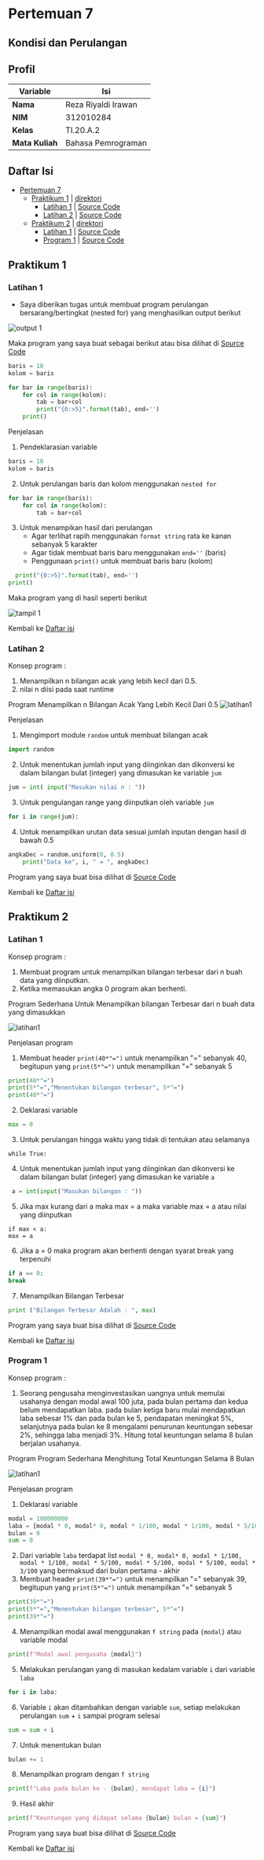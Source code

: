 # Pertemuan 7
## Kondisi dan Perulangan

## Profil
| Variable | Isi |
| -------- | --- |
| **Nama** | Reza Riyaldi Irawan |
| **NIM** | 312010284 |
| **Kelas** | TI.20.A.2 |
| **Mata Kuliah** | Bahasa Pemrograman |

## Daftar Isi
* [Pertemuan 7](https://github.com/RezaRiyaldi/Pertemuan7#pertemuan-7)
    * [Praktikum 1](https://github.com/RezaRiyaldi/Pertemuan7#praktikum-1) | [direktori](https://github.com/RezaRiyaldi/Pertemuan7/tree/master/Praktikum%201)
        - [Latihan 1](https://github.com/RezaRiyaldi/Pertemuan7#latihan-1) | [Source Code](https://github.com/RezaRiyaldi/Pertemuan7/blob/master/Praktikum%201/Latihan1.py)
        - [Latihan 2](https://github.com/RezaRiyaldi/Pertemuan7#latihan-2) | [Source Code](https://github.com/RezaRiyaldi/Pertemuan7/blob/master/Praktikum%201/Latihan2.py)
    * [Praktikum 2](https://github.com/RezaRiyaldi/Pertemuan7#praktikum-2) | [direktori](https://github.com/RezaRiyaldi/Pertemuan7/tree/master/Praktikum%202)
        - [Latihan 1](https://github.com/RezaRiyaldi/Pertemuan7#latihan-1-1) | [Source Code](https://github.com/RezaRiyaldi/Pertemuan7/blob/master/Praktikum%202/latihan1.py)
        - [Program 1](https://github.com/RezaRiyaldi/Pertemuan7#program-1) | [Source Code](https://github.com/RezaRiyaldi/Pertemuan7/blob/master/Praktikum%202/program1.py)

## Praktikum 1
### Latihan 1 
* Saya diberikan tugas untuk membuat program perulangan bersarang/bertingkat (nested for) yang menghasilkan output berikut

![output 1](https://github.com/RezaRiyaldi/Pertemuan7/blob/master/Praktikum%201/gambar/tugas%201.PNG)

Maka program yang saya buat sebagai berikut atau bisa dilihat di [Source Code](https://github.com/RezaRiyaldi/Pertemuan7/blob/master/Praktikum%201/Latihan1.py)

```python
baris = 10
kolom = baris

for bar in range(baris):
    for col in range(kolom):
        tab = bar+col
        print("{0:>5}".format(tab), end='')
    print()
```

Penjelasan

1. Pendeklarasian variable
```python
baris = 10
kolom = baris
```

2. Untuk perulangan baris dan kolom menggunakan `nested for`
```python
for bar in range(baris):
    for col in range(kolom):
        tab = bar+col        
```
3. Untuk menampikan hasil dari perulangan
     * Agar terlihat rapih menggunakan `format string` rata ke kanan sebanyak 5 karakter
     * Agar tidak membuat baris baru menggunakan `end=''` (baris)
     * Penggunaan `print()` untuk membuat baris baru (kolom)
```python
  print("{0:>5}".format(tab), end='')
print()    
```

Maka program yang di hasil seperti berikut

![tampil 1](https://github.com/RezaRiyaldi/Pertemuan7/blob/master/Praktikum%201/gambar/tampil%201.PNG)

Kembali ke [Daftar isi](https://github.com/RezaRiyaldi/Pertemuan7#daftar-isi)

### Latihan 2

Konsep program :
1. Menampilkan n bilangan acak yang lebih kecil dari 0.5.
2. nilai n diisi pada saat runtime

Program Menampilkan n Bilangan Acak Yang Lebih Kecil Dari 0.5
![latihan1](https://github.com/RezaRiyaldi/Pertemuan7/blob/master/Praktikum%202/gambar/latihan2.png)

Penjelasan

1. Mengimport module `random` untuk membuat bilangan acak
```python
import random
```

2. Untuk menentukan jumlah input yang diinginkan dan dikonversi ke dalam bilangan bulat (integer) yang dimasukan ke variable `jum`
```python
jum = int( input("Masukan nilai n : "))
```

3. Untuk pengulangan range yang diinputkan oleh variable `jum`
```python
for i in range(jum):
```

4. Untuk menampilkan urutan data sesuai jumlah inputan dengan hasil di bawah 0.5
```python
angkaDec = random.uniform(0, 0.5)
    print("Data ke", i, " = ", angkaDec)
```
Program yang saya buat bisa dilihat di [Source Code](https://github.com/RezaRiyaldi/Pertemuan7/blob/master/Praktikum%201/Latihan2.py)

Kembali ke [Daftar isi](https://github.com/RezaRiyaldi/Pertemuan7#daftar-isi)

## Praktikum 2

### Latihan 1
Konsep program : 
1. Membuat program untuk menampilkan bilangan terbesar dari n buah data yang diinputkan.
2. Ketika memasukan angka 0 program akan berhenti.

Program Sederhana Untuk Menampilkan bilangan Terbesar dari n buah data yang dimasukkan

![latihan1](https://github.com/RezaRiyaldi/Pertemuan7/blob/master/Praktikum%202/gambar/latihan1.png)

Penjelasan program

1. Membuat header `print(40*"=")` untuk menampilkan "=" sebanyak 40, begitupun yang `print(5*"=")` untuk menampilkan "=" sebanyak 5
```python
print(40*"=")
print(5*"=","Menentukan bilangan terbesar", 5*"=")
print(40*"=")
```
2. Deklarasi variable
```python
max = 0
```
3. Untuk perulangan hingga waktu yang tidak di tentukan atau selamanya
```pyhton
while True: 
```
4. Untuk menentukan jumlah input yang diinginkan dan dikonversi ke dalam bilangan bulat (integer) yang dimasukan ke variable `a`
```python
 a = int(input("Masukan bilangan : "))
```
5. Jika max kurang dari a maka max = a maka variable max = a atau nilai yang diinputkan
```pyhton
if max < a:
max = a
```
6. Jika a = 0 maka program akan berhenti dengan syarat break yang terpenuhi
```python
if a == 0: 
break 
```
7.  Menampilkan Bilangan Terbesar
```python
print ("Bilangan Terbesar Adalah : ", max) 
```
Program yang saya buat bisa dilihat di [Source Code](https://github.com/RezaRiyaldi/Pertemuan7/blob/master/Praktikum%202/latihan1.py)

Kembali ke [Daftar isi](https://github.com/RezaRiyaldi/Pertemuan7#daftar-isi)

### Program 1

Konsep program : 
1. Seorang pengusaha menginvestasikan uangnya untuk memulai usahanya dengan
modal awal 100 juta, pada bulan pertama dan kedua belum mendapatkan laba. pada
bulan ketiga baru mulai mendapatkan laba sebesar 1% dan pada bulan ke 5,
pendapatan meningkat 5%, selanjutnya pada bulan ke 8 mengalami penurunan
keuntungan sebesar 2%, sehingga laba menjadi 3%. Hitung total keuntungan selama 8
bulan berjalan usahanya.

Program Program Sederhana Menghitung Total Keuntungan Selama 8 Bulan

![latihan1](https://github.com/RezaRiyaldi/Pertemuan7/blob/master/Praktikum%202/gambar/program1.png)

Penjelasan program
1. Deklarasi variable
```python
modal = 100000000
laba = [modal * 0, modal* 0, modal * 1/100, modal * 1/100, modal * 5/100, modal * 5/100, modal * 5/100, modal * 3/100]
bulan = 0
sum = 0
```
2. Dari variable `laba` terdapat list `modal * 0, modal* 0, modal * 1/100, modal * 1/100, modal * 5/100, modal * 5/100, modal * 5/100, modal * 3/100` yang bermaksud dari bulan pertama - akhir
3. Membuat header `print(39*"=")` untuk menampilkan "=" sebanyak 39, begitupun yang `print(5*"=")` untuk menampilkan "=" sebanyak 5
```python
print(39*"=")
print(5*"=","Menentukan bilangan terbesar", 5*"=")
print(39*"=")
```
4. Menampilkan modal awal menggunakan `f string` pada `{modal}` atau variable modal
```python
print(f"Modal awal pengusaha {modal}")
```
5. Melakukan perulangan yang di masukan kedalam variable `i` dari variable `laba`
```python
for i in laba:
```
6. Variable `i` akan ditambahkan dengan variable `sum`, setiap melakukan perulangan `sum` + `i` sampai program selesai
```python
sum = sum + i
```
7. Untuk menentukan bulan
```python
bulan += 1
```
8. Menampilkan program dengan `f string`
```python
print(f"Laba pada bulan ke - {bulan}, mendapat laba = {i}")
```
9. Hasil akhir
```python
print(f"Keuntungan yang didapat selama {bulan} bulan = {sum}")
```
Program yang saya buat bisa dilihat di [Source Code](https://github.com/RezaRiyaldi/Pertemuan7/blob/master/Praktikum%202/program1.py)

Kembali ke [Daftar isi](https://github.com/RezaRiyaldi/Pertemuan7#daftar-isi)


